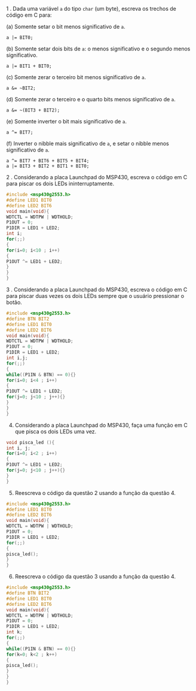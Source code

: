 1 . Dada uma variável `a` do tipo `char` (um byte), escreva os trechos de código em C para:

(a) Somente setar o bit menos significativo de `a`.
  
	a |= BIT0;
  
(b) Somente setar dois bits de `a`: o menos significativo e o segundo menos significativo.
	
	a |= BIT1 + BIT0;
  
(c) Somente zerar o terceiro bit menos significativo de `a`.
  
	a &= ~BIT2;
  
(d) Somente zerar o terceiro e o quarto bits menos significativo de `a`.
  
	a &= ~(BIT3 + BIT2);
  
(e) Somente inverter o bit mais significativo de `a`.
  
	a ^= BIT7;
  
(f) Inverter o nibble mais significativo de `a`, e setar o nibble menos significativo de `a`. 
  
	a ^= BIT7 + BIT6 + BIT5 + BIT4;
	a |= BIT3 + BIT2 + BIT1 + BIT0;
  

2 . Considerando a placa Launchpad do MSP430, escreva o código em C para piscar os dois LEDs ininterruptamente.

```C
#include <msp430g2553.h>
#define LED1 BIT0
#define LED2 BIT6
void main(void){
WDTCTL = WDTPW | WDTHOLD;
P1OUT = 0;
P1DIR = LED1 + LED2;
int i;
for(;;)
{
for(i=0; i<10 ; i++)
{
P1OUT ^= LED1 + LED2;
}
}
}
```


3 . Considerando a placa Launchpad do MSP430, escreva o código em C para piscar duas vezes os dois LEDs sempre que o usuário pressionar o botão.

```C
#include <msp430g2553.h>
#define BTN BIT2
#define LED1 BIT0
#define LED2 BIT6
void main(void){
WDTCTL = WDTPW | WDTHOLD;
P1OUT = 0;
P1DIR = LED1 + LED2;
int i,j;
for(;;)
{
while((P1IN & BTN) == 0){}
for(i=0; i<4 ; i++)
{
P1OUT ^= LED1 + LED2;
for(j=0; j<10 ; j++){}
}
}
}
```

4. Considerando a placa Launchpad do MSP430, faça uma função em C que pisca os dois LEDs uma vez.

```C
void pisca_led (){
int i, j;
for(i=0; i<2 ; i++)
{
P1OUT ^= LED1 + LED2;
for(j=0; j<10 ; j++){}
}
}
```

5. Reescreva o código da questão 2 usando a função da questão 4.

```C
#include <msp430g2553.h>
#define LED1 BIT0
#define LED2 BIT6
void main(void){
WDTCTL = WDTPW | WDTHOLD;
P1OUT = 0;
P1DIR = LED1 + LED2;
for(;;)
{
pisca_led();
}
}
```

6. Reescreva o código da questão 3 usando a função da questão 4.

```C
#include <msp430g2553.h>
#define BTN BIT2
#define LED1 BIT0
#define LED2 BIT6
void main(void){
WDTCTL = WDTPW | WDTHOLD;
P1OUT = 0;
P1DIR = LED1 + LED2;
int k;
for(;;)
{
while((P1IN & BTN) == 0){}
for(k=0; k<2 ; k++)
{
pisca_led();
}
}
}
```

